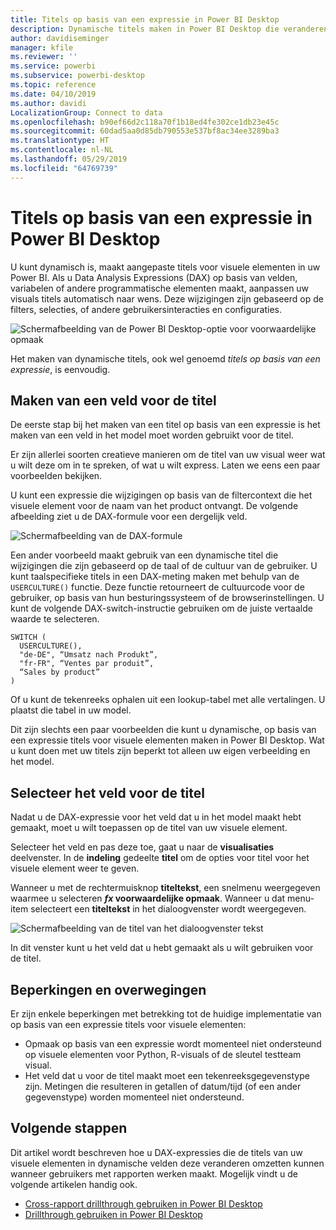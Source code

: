 ```yaml
---
title: Titels op basis van een expressie in Power BI Desktop
description: Dynamische titels maken in Power BI Desktop die veranderen op basis van programmatische expressies met programmatische voorwaardelijke opmaak
author: davidiseminger
manager: kfile
ms.reviewer: ''
ms.service: powerbi
ms.subservice: powerbi-desktop
ms.topic: reference
ms.date: 04/10/2019
ms.author: davidi
LocalizationGroup: Connect to data
ms.openlocfilehash: b90ef66d2c118a70f1b18ed4fe302ce1db23e45c
ms.sourcegitcommit: 60dad5aa0d85db790553e537bf8ac34ee3289ba3
ms.translationtype: HT
ms.contentlocale: nl-NL
ms.lasthandoff: 05/29/2019
ms.locfileid: "64769739"
---
```

# <a name="expression-based-titles-in-power-bi-desktop"></a>Titels op basis van een expressie in Power BI Desktop

U kunt dynamisch is, maakt aangepaste titels voor visuele elementen in uw Power BI. Als u Data Analysis Expressions (DAX) op basis van velden, variabelen of andere programmatische elementen maakt, aanpassen uw visuals titels automatisch naar wens. Deze wijzigingen zijn gebaseerd op de filters, selecties, of andere gebruikersinteracties en configuraties.

![Schermafbeelding van de Power BI Desktop-optie voor voorwaardelijke opmaak](media/desktop-conditional-formatting-visual-titles/expression-based-title-01.png)

Het maken van dynamische titels, ook wel genoemd *titels op basis van een expressie*, is eenvoudig. 

## <a name="create-a-field-for-your-title"></a>Maken van een veld voor de titel

De eerste stap bij het maken van een titel op basis van een expressie is het maken van een veld in het model moet worden gebruikt voor de titel. 

Er zijn allerlei soorten creatieve manieren om de titel van uw visual weer wat u wilt deze om in te spreken, of wat u wilt express. Laten we eens een paar voorbeelden bekijken.

U kunt een expressie die wijzigingen op basis van de filtercontext die het visuele element voor de naam van het product ontvangt. De volgende afbeelding ziet u de DAX-formule voor een dergelijk veld.

![Schermafbeelding van de DAX-formule](media/desktop-conditional-formatting-visual-titles/expression-based-title-02.png)

Een ander voorbeeld maakt gebruik van een dynamische titel die wijzigingen die zijn gebaseerd op de taal of de cultuur van de gebruiker. U kunt taalspecifieke titels in een DAX-meting maken met behulp van de `USERCULTURE()` functie. Deze functie retourneert de cultuurcode voor de gebruiker, op basis van hun besturingssysteem of de browserinstellingen. U kunt de volgende DAX-switch-instructie gebruiken om de juiste vertaalde waarde te selecteren. 

```
SWITCH (
  USERCULTURE(),
  "de-DE", “Umsatz nach Produkt”,
  "fr-FR", “Ventes par produit”,
  “Sales by product”
)
```

Of u kunt de tekenreeks ophalen uit een lookup-tabel met alle vertalingen. U plaatst die tabel in uw model. 

Dit zijn slechts een paar voorbeelden die kunt u dynamische, op basis van een expressie titels voor visuele elementen maken in Power BI Desktop. Wat u kunt doen met uw titels zijn beperkt tot alleen uw eigen verbeelding en het model.


## <a name="select-your-field-for-your-title"></a>Selecteer het veld voor de titel

Nadat u de DAX-expressie voor het veld dat u in het model maakt hebt gemaakt, moet u wilt toepassen op de titel van uw visuele element.

Selecteer het veld en pas deze toe, gaat u naar de **visualisaties** deelvenster. In de **indeling** gedeelte **titel** om de opties voor titel voor het visuele element weer te geven. 

Wanneer u met de rechtermuisknop **titeltekst**, een snelmenu weergegeven waarmee u selecteren ***fx* voorwaardelijke opmaak**. Wanneer u dat menu-item selecteert een **titeltekst** in het dialoogvenster wordt weergegeven. 

![Schermafbeelding van de titel van het dialoogvenster tekst](media/desktop-conditional-formatting-visual-titles/expression-based-title-02b.png)

In dit venster kunt u het veld dat u hebt gemaakt als u wilt gebruiken voor de titel.

## <a name="limitations-and-considerations"></a>Beperkingen en overwegingen

Er zijn enkele beperkingen met betrekking tot de huidige implementatie van op basis van een expressie titels voor visuele elementen:

* Opmaak op basis van een expressie wordt momenteel niet ondersteund op visuele elementen voor Python, R-visuals of de sleutel testteam visual.
* Het veld dat u voor de titel maakt moet een tekenreeksgegevenstype zijn. Metingen die resulteren in getallen of datum/tijd (of een ander gegevenstype) worden momenteel niet ondersteund.

## <a name="next-steps"></a>Volgende stappen

Dit artikel wordt beschreven hoe u DAX-expressies die de titels van uw visuele elementen in dynamische velden deze veranderen omzetten kunnen wanneer gebruikers met rapporten werken maakt. Mogelijk vindt u de volgende artikelen handig ook.

* [Cross-rapport drillthrough gebruiken in Power BI Desktop](desktop-cross-report-drill-through.md)
* [Drillthrough gebruiken in Power BI Desktop](desktop-drillthrough.md)